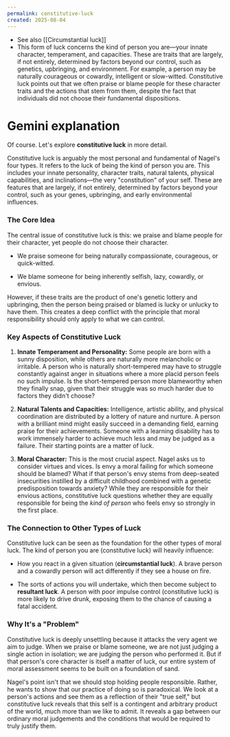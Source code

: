 ```yaml
---
permalink: constitutive-luck
created: 2025-08-04
---
```

- See also [[Circumstantial luck]]
- This form of luck concerns the kind of person you are—your innate character, temperament, and capacities. These are traits that are largely, if not entirely, determined by factors beyond our control, such as genetics, upbringing, and environment. For example, a person may be naturally courageous or cowardly, intelligent or slow-witted. Constitutive luck points out that we often praise or blame people for these character traits and the actions that stem from them, despite the fact that individuals did not choose their fundamental dispositions.
# Gemini explanation

Of course. Let's explore **constitutive luck** in more detail.

Constitutive luck is arguably the most personal and fundamental of Nagel's four types. It refers to the luck of being the kind of person you are. This includes your innate personality, character traits, natural talents, physical capabilities, and inclinations—the very "constitution" of your self. These are features that are largely, if not entirely, determined by factors beyond your control, such as your genes, upbringing, and early environmental influences.

### The Core Idea

The central issue of constitutive luck is this: we praise and blame people for their character, yet people do not choose their character.

- We praise someone for being naturally compassionate, courageous, or quick-witted.
    
- We blame someone for being inherently selfish, lazy, cowardly, or envious.
    

However, if these traits are the product of one's genetic lottery and upbringing, then the person being praised or blamed is lucky or unlucky to have them. This creates a deep conflict with the principle that moral responsibility should only apply to what we can control.

### Key Aspects of Constitutive Luck

1. **Innate Temperament and Personality:** Some people are born with a sunny disposition, while others are naturally more melancholic or irritable. A person who is naturally short-tempered may have to struggle constantly against anger in situations where a more placid person feels no such impulse. Is the short-tempered person more blameworthy when they finally snap, given that their struggle was so much harder due to factors they didn't choose?
    
2. **Natural Talents and Capacities:** Intelligence, artistic ability, and physical coordination are distributed by a lottery of nature and nurture. A person with a brilliant mind might easily succeed in a demanding field, earning praise for their achievements. Someone with a learning disability has to work immensely harder to achieve much less and may be judged as a failure. Their starting points are a matter of luck.
    
3. **Moral Character:** This is the most crucial aspect. Nagel asks us to consider virtues and vices. Is envy a moral failing for which someone should be blamed? What if that person's envy stems from deep-seated insecurities instilled by a difficult childhood combined with a genetic predisposition towards anxiety? While they are responsible for their envious actions, constitutive luck questions whether they are equally responsible for being the _kind of person_ who feels envy so strongly in the first place.
    

### The Connection to Other Types of Luck

Constitutive luck can be seen as the foundation for the other types of moral luck. The kind of person you are (constitutive luck) will heavily influence:

- How you react in a given situation (**circumstantial luck**). A brave person and a cowardly person will act differently if they see a house on fire.
    
- The sorts of actions you will undertake, which then become subject to **resultant luck**. A person with poor impulse control (constitutive luck) is more likely to drive drunk, exposing them to the chance of causing a fatal accident.
    

### Why It's a "Problem"

Constitutive luck is deeply unsettling because it attacks the very agent we aim to judge. When we praise or blame someone, we are not just judging a single action in isolation; we are judging the person who performed it. But if that person's core character is itself a matter of luck, our entire system of moral assessment seems to be built on a foundation of sand.

Nagel's point isn't that we should stop holding people responsible. Rather, he wants to show that our practice of doing so is paradoxical. We look at a person's actions and see them as a reflection of their "true self," but constitutive luck reveals that this self is a contingent and arbitrary product of the world, much more than we like to admit. It reveals a gap between our ordinary moral judgements and the conditions that would be required to truly justify them.